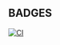 ## BADGES 

[![CI](https://github.com/PabloButron/YaCocinaPeFeed/actions/workflows/swift.yml/badge.svg)](https://github.com/PabloButron/YaCocinaPeFeed/actions/workflows/swift.yml)
